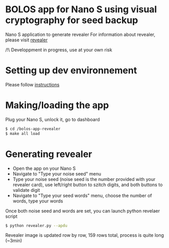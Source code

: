# BOLOS app for Nano S using visual cryptography for seed backup

Nano S application to generate revealer
For information about revealer, please visit [revealer]

/!\ Developpment in progress, use at your own risk

# Setting up dev environnement
Please follow [instructions]

# Making/loading the app
Plug your Nano S, unlock it, go to dashboard
```sh
$ cd /bolos-app-revealer 
$ make all load
```

# Generating revealer
- Open the app on your Nano S
- Navigate to "Type your noise seed" menu
- Type your noise seed (noise seed is the number provided with your revealer card), use left/right button to szitch digits, and both buttons to validate digit
- Navigate to "Type your seed words" menu, choose the number of words, type your words

Once both noise seed and words are set, you can launch python revelaer script
```sh
$ python revealer.py --apdu
```

Revealer image is updated row by row, 159 rows total, process is quite long (~3min)

[revealer]: <https://revealer.cc/>
[instructions]: <https://ledger.readthedocs.io/en/latest/userspace/getting_started.html>
